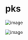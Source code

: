# pks
![image](https://github.com/user-attachments/assets/364aa040-1d3e-4c40-a883-3bc24f846aca)

![image](https://github.com/user-attachments/assets/8a4548a9-54cb-4b04-9ce2-1aa869f56fab)
